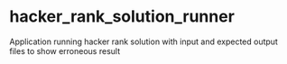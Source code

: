 # hacker_rank_solution_runner
Application running hacker rank solution with input and expected output files to show erroneous result
